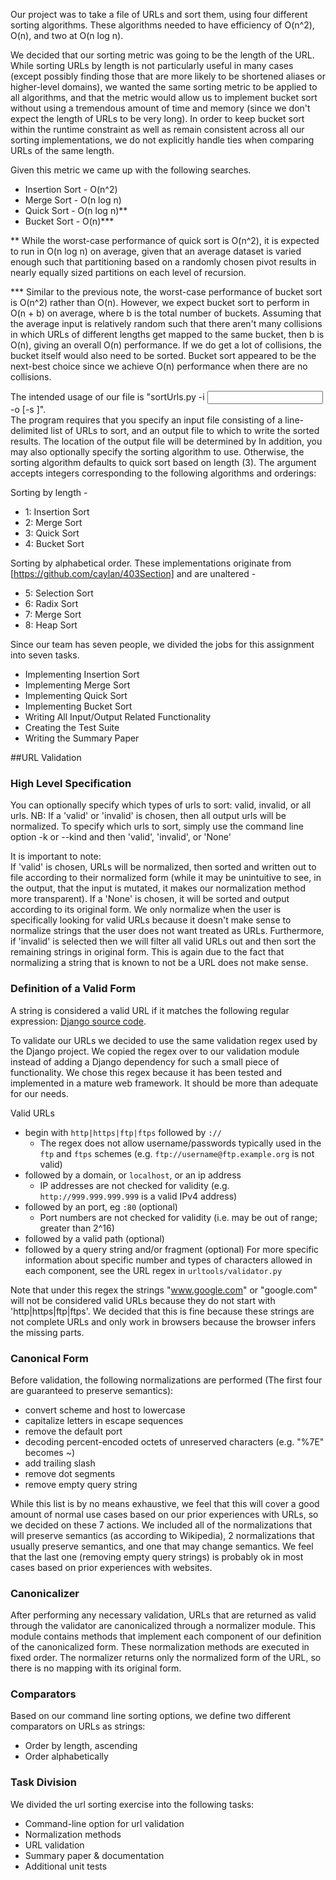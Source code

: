 Our project was to take a file of URLs and sort them, using four different sorting algorithms.  These algorithms needed to have efficiency of O(n^2), O(n), and two at O(n log n).


We decided that our sorting metric was going to be the length of the URL.  While sorting URLs by length is not particularly useful in many cases (except possibly finding those that are more likely to be shortened aliases or higher-level domains), we wanted the same sorting metric to be applied to all algorithms, and that the metric would allow us to implement bucket sort without using a tremendous amount of time and memory (since we don't expect the length of URLs to be very long).  In order to keep bucket sort within the runtime constraint as well as remain consistent across all our sorting implementations, we do not explicitly handle ties when comparing URLs of the same length.

Given this metric we came up with the following searches.
* Insertion Sort - O(n^2)
* Merge Sort - O(n log n)
* Quick Sort - O(n log n)**
* Bucket Sort - O(n)***

** While the worst-case performance of quick sort is O(n^2), it is expected to run in O(n log n) on average, given that an average dataset is varied enough such that partitioning based on a randomly chosen pivot results in nearly equally sized partitions on each level of recursion.

*** Similar to the previous note, the worst-case performance of bucket sort is O(n^2) rather than O(n).  However, we expect bucket sort to perform in O(n + b) on average, where b is the total number of buckets. Assuming that the average input is relatively random such that there aren't many collisions in which URLs of different lengths get mapped to the same bucket, then b is O(n), giving an overall O(n) performance.  If we do get a lot of collisions, the bucket itself would also need to be sorted.  Bucket sort appeared to be the next-best choice since we achieve O(n) performance when there are no collisions.

The intended usage of our file is "sortUrls.py -i <input file> -o <output file> [-s <sorting algorithm>]".  
The program requires that you specify an input file consisting of a line-delimited list of URLs to sort, and an output file to which to write the sorted results.  The location of the output file will be determined by 
In addition, you may also optionally specify the sorting algorithm to use.  Otherwise, the sorting algorithm defaults to quick sort based on length (3).  The argument accepts integers corresponding to the following algorithms and orderings:

Sorting by length -
* 1: Insertion Sort
* 2: Merge Sort
* 3: Quick Sort
* 4: Bucket Sort

Sorting by alphabetical order.  These implementations originate from [https://github.com/caylan/403Section] and are unaltered -
* 5: Selection Sort
* 6: Radix Sort
* 7: Merge Sort
* 8: Heap Sort

Since our team has seven people, we divided the jobs for this assignment into seven tasks.
* Implementing Insertion Sort
* Implementing Merge Sort
* Implementing Quick Sort
* Implementing Bucket Sort
* Writing All Input/Output Related Functionality
* Creating the Test Suite
* Writing the Summary Paper

##URL Validation
### High Level Specification
You can optionally specify which types of urls to sort: valid, invalid, or all urls. NB: If a 'valid' or 'invalid' is chosen, then all output urls will be normalized.
To specify which urls to sort, simply use the command line option -k or --kind and then 'valid', 'invalid', or 'None'

It is important to note:   
If 'valid' is chosen, URLs will be normalized, then sorted and written out to file according to their normalized form (while it may be unintuitive to see, in the output, that the input is mutated, it makes our normalization method more transparent). If a 'None' is chosen, it will be sorted and output according to its original form.  We only normalize when the user is specifically looking for valid URLs because it doesn't make sense to normalize strings that the user does not want treated as URLs.  Furthermore, if 'invalid' is selected then we will filter all valid URLs out and then sort the remaining strings in original form.  This is again due to the fact that normalizing a string that is known to not be a URL does not make sense.

### Definition of a Valid Form
A string is considered a valid URL if it matches the following regular expression: [Django source code](https://github.com/django/django/blob/stable/1.3.x/django/core/validators.py#L45).

To validate our URLs we decided to use the same validation regex used by the Django project. We copied the regex over
to our validation module instead of adding a Django dependency for such a small piece of functionality.
We chose this regex because it has been tested and implemented in a mature web framework. It should be more than
adequate for our needs.

Valid URLs
* begin with `http|https|ftp|ftps` followed by `://`
    - The regex does not allow username/passwords typically used in the `ftp` and `ftps` schemes (e.g. `ftp://username@ftp.example.org` is not valid) 
* followed by a domain, or `localhost`, or an ip address
    - IP addresses are not checked for validity (e.g. `http://999.999.999.999` is a valid IPv4 address)
* followed by an port, eg `:80` (optional)
    - Port numbers are not checked for validity (i.e. may be out of range; greater than 2^16)
* followed by a valid path (optional)
* followed by a query string and/or fragment (optional)
For more specific information about specific number and types of characters allowed in each component,
see the URL regex in `urltools/validator.py`

Note that under this regex the strings "www.google.com" or "google.com" will not be considered valid URLs because they do not start with 'http|https|ftp|ftps'.  We decided that this is fine because these strings are not complete URLs and only work in browsers because the browser infers the missing parts.

### Canonical Form
Before validation, the following normalizations are performed (The first four are guaranteed to preserve semantics):
* convert scheme and host to lowercase
* capitalize letters in escape sequences
* remove the default port
* decoding percent-encoded octets of unreserved characters (e.g. "%7E" becomes ~)
* add trailing slash
* remove dot segments
* remove empty query string

While this list is by no means exhaustive, we feel that this will cover a good amount of normal use cases based on our prior experiences with URLs, so we decided on these 7 actions.  We included all of the normalizations that will preserve semantics (as according to Wikipedia), 2 normalizations that usually preserve semantics, and one that may change semantics.  We feel that the last one (removing empty query strings) is probably ok in most cases based on prior experiences with websites.

### Canonicalizer
After performing any necessary validation, URLs that are returned as valid through the validator are canonicalized through a normalizer module. This module contains methods that implement each component of our definition of the canonicalized form. These normalization methods are executed in fixed order. The normalizer returns only the normalized form of the URL, so there is no mapping with its original form.

### Comparators
Based on our command line sorting options, we define two different comparators on URLs as strings:   
* Order by length, ascending
* Order alphabetically   

### Task Division
We divided the url sorting exercise into the following tasks:
* Command-line option for url validation
* Normalization methods
* URL validation
* Summary paper & documentation
* Additional unit tests

